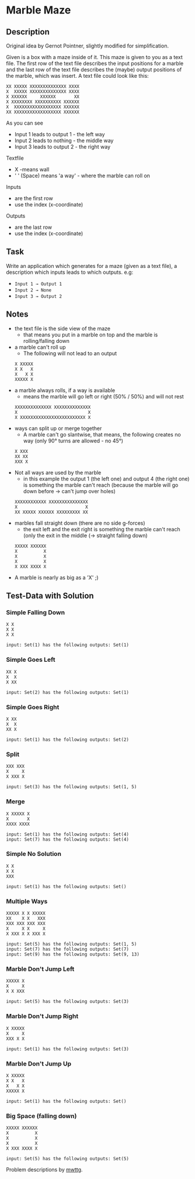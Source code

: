 # Marble Maze

## Description
Original idea by Gernot Pointner, slightly modified for simplification.

Given is a box with a maze inside of it. This maze is given to you as a text file.
The first row of the text file describes the input positions for a marble and the last row of the text file describes the (maybe) output positions of the marble, which was insert.
A text file could look like this:
```
XX XXXXX XXXXXXXXXXXXXX XXXX
X  XXXXX XXXXXXXXXXXXXX XXXX
X XXXXXX     XXXXXX       XX
X XXXXXXXX XXXXXXXXXX XXXXXX
X  XXXXXXXXXXXXXXXXXX XXXXXX
XX XXXXXXXXXXXXXXXXXX XXXXXX
```
As you can see
* Input 1 leads to output 1 - the left way
* Input 2 leads to nothing - the middle way
* Input 3 leads to output 2 - the right way

Textfile
* X -means wall
* ' ' (Space) means 'a way' - where the marble can roll on

Inputs
* are the first row
* use the index (x-coordinate)

Outputs
* are the last row
* use the index (x-coordinate)

## Task
Write an application which generates for a maze (given as a text file), a description which inputs leads to which outputs. e.g:
* `Input 1 → Output 1`
* `Input 2 → None`
* `Input 3 → Output 2`

## Notes
* the text file is the side view of the maze
  * that means you put in a marble on top and the marble is rolling/falling down
* a marble can't roll up
  * The following will not lead to an output
  ```
  X XXXXX
  X X   X
  X   X X
  XXXXX X
  ```
* a marble always rolls, if a way is available
  *  means the marble will go left or right (50% / 50%) and will not rest
  ```
  XXXXXXXXXXXXXX XXXXXXXXXXXXXX
  X                           X
  X XXXXXXXXXXXXXXXXXXXXXXXXX X
  ```
* ways can split up or merge together
  * A marble can't go slantwise, that means, the following creates no way (only 90° turns are allowed - no 45°)
  ```
  X XXX
  XX XX
  XXX X
  ```
* Not all ways are used by the marble
  * in this example the output 1 (the left one) and output 4 (the right one) is something the marble can't reach (because the marble will go down before → can't jump over holes)
  ```
  XXXXXXXXXXXX XXXXXXXXXXXXXXX
  X                          X
  XX XXXXX XXXXXX XXXXXXXXX XX
  ```
* marbles fall straight down (there are no side g-forces)
  * the exit left and the exit right is something the marble can't reach (only the exit in the middle (→ straight falling down)
  ```
  XXXXX XXXXXX
  X          X
  X          X
  X          X
  X XXX XXXX X
  ```
* A marble is nearly as big as a 'X' ;)

## Test-Data with Solution

### Simple Falling Down
```
X X
X X
X X
```
```
input: Set(1) has the following outputs: Set(1)
```

### Simple Goes Left
```
XX X
X  X
X XX
```
```
input: Set(2) has the following outputs: Set(1)
```

### Simple Goes Right
```
X XX
X  X
XX X
```
```
input: Set(1) has the following outputs: Set(2)
```

### Split
```
XXX XXX
X     X
X XXX X
```
```
input: Set(3) has the following outputs: Set(1, 5)
```

### Merge
```
X XXXXX X
X       X
XXXX XXXX
```
```
input: Set(1) has the following outputs: Set(4)
input: Set(7) has the following outputs: Set(4)
```

### Simple No Solution
```
X X
X X
XXX
```
```
input: Set(1) has the following outputs: Set()
```

### Multiple Ways
```
XXXXX X X XXXXX
XX    X X   XXX
XXX XXX XXX XXX
X     X X     X
X XXX X X XXX X
```
```
input: Set(5) has the following outputs: Set(1, 5)
input: Set(7) has the following outputs: Set(7)
input: Set(9) has the following outputs: Set(9, 13)
```

### Marble Don't Jump Left
```
XXXXX X
X     X
X X XXX
```
```
input: Set(5) has the following outputs: Set(3)
```

### Marble Don't Jump Right
```
X XXXXX
X     X
XXX X X
```
```
input: Set(1) has the following outputs: Set(3)
```

### Marble Don't Jump Up
```
X XXXXX
X X   X
X   X X
XXXXX X
```
```
input: Set(1) has the following outputs: Set()
```

### Big Space (falling down)
```
XXXXX XXXXXX
X          X
X          X
X          X
X XXX XXXX X
```
```
input: Set(5) has the following outputs: Set(5)
```

Problem descriptions by [mwttg](https://github.com/mwttg/code-katas-scala/tree/master/kata_2020-07-marble-maze).

